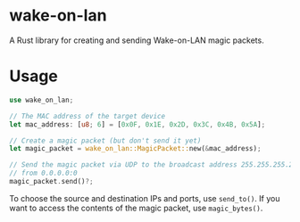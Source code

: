 wake-on-lan
===========

A Rust library for creating and sending Wake-on-LAN magic packets.

# Usage

```rust
use wake_on_lan;

// The MAC address of the target device
let mac_address: [u8; 6] = [0x0F, 0x1E, 0x2D, 0x3C, 0x4B, 0x5A];

// Create a magic packet (but don't send it yet)
let magic_packet = wake_on_lan::MagicPacket::new(&mac_address);

// Send the magic packet via UDP to the broadcast address 255.255.255.255:9 
// from 0.0.0.0:0
magic_packet.send()?;
```

To choose the source and destination IPs and ports, use `send_to()`. If you want 
to access the contents of the magic packet, use `magic_bytes()`.